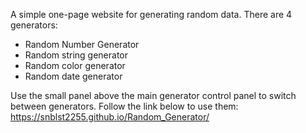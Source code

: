 A simple one-page website for generating random data. There are 4 generators:

- Random Number Generator
- Random string generator
- Random color generator
- Random date generator

Use the small panel above the main generator control panel to switch between generators. Follow the link below to use them: https://snblst2255.github.io/Random_Generator/
